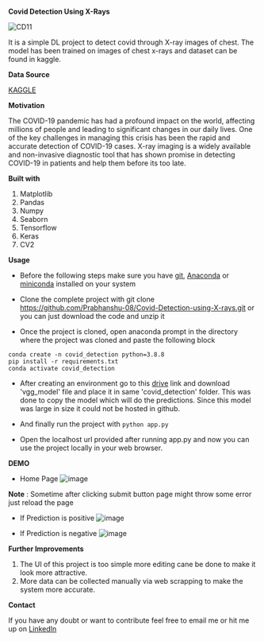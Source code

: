 **Covid Detection Using X-Rays**



![CD11](https://user-images.githubusercontent.com/88246010/224085247-7604cb1a-1d99-4870-aac0-7d10d1560ad8.gif)


It is a simple DL project to detect covid through X-ray images of chest. The model has been trained on images of chest x-rays and dataset can be found in kaggle.

**Data Source**

[KAGGLE](https://www.kaggle.com/datasets/fusicfenta/chest-xray-for-covid19-detection)

**Motivation**

The COVID-19 pandemic has had a profound impact on the world, affecting millions of people and leading to significant changes in our daily lives. One of the key challenges in managing this crisis has been the rapid and accurate detection of COVID-19 cases. X-ray imaging is a widely available and non-invasive diagnostic tool that has shown promise in detecting COVID-19 in patients and help them before its too late.

**Built with**

1. Matplotlib
2. Pandas
3. Numpy
4. Seaborn
5. Tensorflow
6. Keras
7. CV2

**Usage**

* Before the following steps make sure you have [git](https://git-scm.com/download), [Anaconda](https://www.anaconda.com/) or [miniconda](https://docs.conda.io/en/latest/miniconda.html) installed on your system

* Clone the complete project with git clone https://github.com/Prabhanshu-08/Covid-Detection-using-X-rays.git or you can just download the code and unzip it

* Once the project is cloned, open anaconda prompt in the directory where the project was cloned and paste the following block

```
conda create -n covid_detection python=3.8.8
pip install -r requirements.txt
conda activate covid_detection 
```

* After creating an environment go to this [drive](https://drive.google.com/drive/u/0/folders/10auHKxY02juCEINIbetSp1smG-oQtWgR) link and download 'vgg_model' file and place it in same 'covid_detection' folder. This was done to copy the model which will do the predictions. Since this model was large in size it could not be hosted in github.

* And finally run the project with
```python app.py```

* Open the localhost url provided after running app.py and now you can use the project locally in your web browser.

**DEMO**

* Home Page
![image](https://user-images.githubusercontent.com/88246010/221746732-ba4dc51d-44e7-401c-a01f-4a7c1913f9aa.png)

**Note** : Sometime after clicking submit button page might throw some error just reload the page

* If Prediction is positive
![image](https://user-images.githubusercontent.com/88246010/224083440-ac9ee0e7-bdc9-4a53-a0a0-d693504b2467.png)

* If Prediction is negative
![image](https://user-images.githubusercontent.com/88246010/221746996-61fcd9a4-5b28-425a-9136-f18e1da864aa.png)

**Further Improvements**
1. The UI of this project is too simple more editing cane be done to make it look more attractive.
2. More data can be collected manually via web scrapping to make the system more accurate.

**Contact**

If you have any doubt or want to contribute feel free to email me or hit me up on [LinkedIn](https://www.linkedin.com/in/prabhanshu-gupta-71248118a/
)
